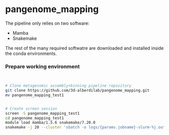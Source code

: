 # pangenome_mapping

The pipeline only relies on two software:

- Mamba
- Snakemake

The rest of the many required softwatre are downloaded and installed inside the conda environments.

### Prepare working environment

```sh


# Clone metagenomic assembly+binning pipeline repository
git clone https://github.com/3d-alberdilab/pangenome_mapping.git
mv pangenome_mapping_test1


# Create screen session 
screen -S pangenome_mapping_test1
cd pangenome_mapping_test1
module load mamba/1.5.6 snakemake/7.20.0
snakemake -j 20 --cluster 'sbatch -o logs/{params.jobname}-slurm-%j.out --mem {resources.mem_gb}G --time {resources.time} -c {threads} --job-name={params.jobname} -v'   --use-conda --conda-frontend mamba --conda-prefix conda --latency-wait 600
```
